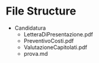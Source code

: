# File Structure
- Candidatura
  - LetteraDiPresentazione.pdf
  - PreventivoCosti.pdf
  - ValutazioneCapitolati.pdf
  - prova.md
